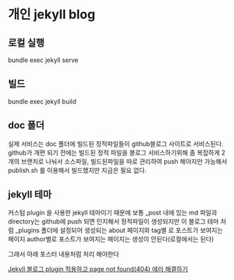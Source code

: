 
# 개인 jekyll blog

## 로컬 실행
bundle exec jekyll serve

## 빌드
bundle exec jekyll build

## doc 폴더
실제 서비스는 doc 폴더에 빌드된 정적파일들이 github블로그 사이트로 서비스된다.
github가 개편 되기 전에는 빌드된 정적 파일을 블로그 서비스하기위해
좀 복잡하게 2개의 브랜치로 나눠서 소스파일, 빌드된파일을 따로 관리하여 push 해야지만
가능해서 publish.sh 를 이용해서 빌드했지만 지금은 필요 없다.

## jekyll 테마
커스텀 plugin 을 사용한 jekyll 테마이기 때문에
보통 _post 내에 있는 md 파일과 directory는 github에 push 되면 인지해서 정적파일이 생성되지만 이 블로그 테마 처럼 _plugins 폴더에 설정되어 생성되는 about 페이지와 tag별 로 포스트가 보여지는 페이지 author별로 포스트가 보여지는 페이지는 생성이 안된다(로컬에서는 된다)

그래서 아래 포스터 내용처럼 처리 해야한다

[Jekyll 블로그 plugin 적용하고 page not found(404) 에러 해결하기](https://rainsound-k.github.io/jekyll-blog/2018/05/02/apply-custom-plugin.html)

